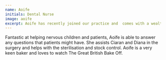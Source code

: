 ```yaml
---
name: Aoife
initials: Dental Nurse
image: aoife
excerpt: Aoife has recently joined our practice and  comes with a wealth of knowledge.
---
```


Fantastic at helping nervous children and patients, Aoife is able to answer any questions that patients might have. She assists Ciaran and Diana in the surgery and helps with the sterilisation and stock control. Aoife is a very keen baker and loves to watch The Great British Bake Off.
